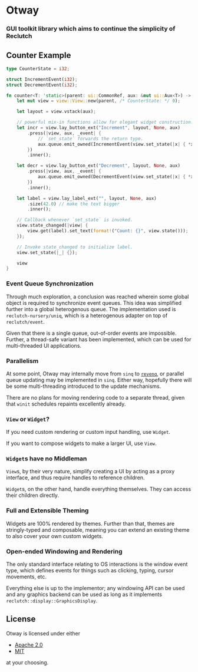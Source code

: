 # Otway

### GUI toolkit library which aims to continue the simplicity of Reclutch

## Counter Example

```rust
type CounterState = i32;

struct IncrementEvent(i32);
struct DecrementEvent(i32);

fn counter<T: 'static>(parent: ui::CommonRef, aux: &mut ui::Aux<T>) -> view::View<T, CounterState, CounterEvent> {
    let mut view = view::View::new(parent, /* CounterState: */ 0);

    let layout = view.vstack(aux);

    // powerful mix-in functions allow for elegant widget construction.
    let incr = view.lay_button_ext("Increment", layout, None, aux)
        .press(|view, aux, _event| {
            // `set_state` forwards the return type.
            aux.queue.emit_owned(IncrementEvent(view.set_state(|x| { *x += 1; x })));
        })
        .inner();

    let decr = view.lay_button_ext("Decrement", layout, None, aux)
        .press(|view, aux, _event| {
            aux.queue.emit_owned(DecrementEvent(view.set_state(|x| { *x -= 1; x })));
        })
        .inner();

    let label = view.lay_label_ext("", layout, None, aux)
        .size(42.0) // make the text bigger
        .inner();

    // Callback whenever `set_state` is invoked.
    view.state_changed(|view| {
        view.get(label).set_text(format!("Count: {}", view.state()));
    });

    // Invoke state_changed to initialize label.
    view.set_state(|_| {});

    view
}
```

### Event Queue Synchronization

Through much exploration, a conclusion was reached wherein some global object is required to synchronize event queues. This idea was simplified further into a global heterogenous queue.
The implementation used is `reclutch-nursery/uniq`, which is a heterogenous adapter on top of `reclutch/event`.

Given that there is a single queue, out-of-order events are impossible. Further, a thread-safe variant has been implemented, which can be used for multi-threaded UI applications.

### Parallelism

At some point, Otway may internally move from `sinq` to [`revenq`](https://github.com/YZITE/revenq), or parallel queue updating may be implemented in `sinq`.
Either way, hopefully there will be some multi-threading introduced to the update mechanisms.

There are no plans for moving rendering code to a separate thread, given that `winit` schedules repaints excellently already.

### `View` or `Widget`?

If you need custom rendering or custom input handling, use `Widget`.

If you want to compose widgets to make a larger UI, use `View`.

### `Widget`s have no Middleman

`View`s, by their very nature, simplify creating a UI by acting as a proxy interface, and thus require handles to reference children.

`Widget`s, on the other hand, handle everything themselves. They can access their children directly.

### Full and Extensible Theming

Widgets are 100% rendered by themes. Further than that, themes are stringly-typed and composable, meaning you can extend an existing theme to also cover your own custom widgets.

### Open-ended Windowing and Rendering

The only standard interface relating to OS interactions is the window event type, which defines events for things such as clicking, typing, cursor movements, etc.

Everything else is up to the implementor; any windowing API can be used and any graphics backend can be used as long as it implements `reclutch::display::GraphicsDisplay`.

## License

Otway is licensed under either

- [Apache 2.0](https://www.apache.org/licenses/LICENSE-2.0)
- [MIT](https://opensource.org/licenses/MIT)

at your choosing.
